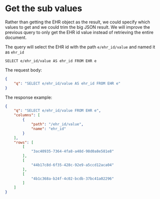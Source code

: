 # Get the sub values

Rather than getting the EHR object as the result, we could specify which values to get and we could trim the big JSON result. We will improve the previous query to only get the EHR id value instead of retrieving the entire document.

The query will select the EHR id with the path `e/ehr_id/value` and named it as `ehr_id`

```aql
SELECT e/ehr_id/value AS ehr_id FROM EHR e
```

The request body:

```json
{
    "q": "SELECT e/ehr_id/value AS ehr_id FROM EHR e"
}
```

The response example:

```json
{
    "q": "SELECT e/ehr_id/value FROM EHR e",
    "columns": [
        {
            "path": "/ehr_id/value",
            "name": "ehr_id"
        }
    ],
    "rows": [
        [
            "3ac40935-7364-4fa8-a48d-98d0a8e581e8"
        ],
        [
            "44b17c8d-6f35-428c-92e9-a5ccd12aca04"
        ],
        [
            "4b1c368a-b24f-4c02-bcdb-37bc41a02296"
        ]
    ]
}
```

